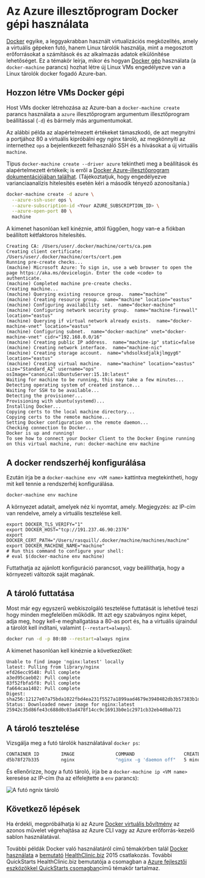 <properties
    pageTitle="Hozzon létre Docker hosts Docker gépi az Azure-ban |} Microsoft Azure"
    description="Docker gépi docker hosts létrehozása az Azure használatát ismerteti."
    services="virtual-machines-linux"
    documentationCenter=""
    authors="squillace"
    manager="timlt"
    editor="tysonn"/>

<tags
    ms.service="virtual-machines-linux"
    ms.devlang="multiple"
    ms.topic="article"
    ms.tgt_pltfrm="vm-linux"
    ms.workload="infrastructure-services"
    ms.date="07/22/2016"
    ms.author="rasquill"/>

# <a name="use-docker-machine-with-the-azure-driver"></a>Az Azure illesztőprogram Docker gépi használata

[Docker](https://www.docker.com/) egyike, a leggyakrabban használt virtualizációs megközelítés, amely a virtuális gépeken futó, hanem Linux tárolók használja, mint a megosztott erőforrásokat a számítások és az alkalmazás adatok elkülönítése lehetőséget. Ez a témakör leírja, mikor és hogyan [Docker gép](https://docs.docker.com/machine/) használata (a `docker-machine` parancs) hozhat létre új Linux VMs engedélyezve van a Linux tárolók docker fogadó Azure-ban.


## <a name="create-vms-with-docker-machine"></a>Hozzon létre VMs Docker gépi

Host VMs docker létrehozása az Azure-ban a `docker-machine create` parancs használata a `azure` illesztőprogram argumentum illesztőprogram beállítással (`-d`) és bármely más argumentumokat. 

Az alábbi példa az alapértelmezett értékeket támaszkodó, de azt megnyitni a portjához 80 a virtuális kipróbálni egy nginx tároló, az megkönnyíti az internethez `ops` a bejelentkezett felhasználó SSH és a hívásokat a új virtuális `machine`. 

Típus `docker-machine create --driver azure` tekintheti meg a beállítások és alapértelmezett értékeik; is erről a [Docker Azure-illesztőprogram dokumentációjában találhat](https://docs.docker.com/machine/drivers/azure/). (Tájékoztatjuk, hogy engedélyezve varianciaanalízis hitelesítés esetén kéri a második tényező azonosítania.)

```bash
docker-machine create -d azure \
  --azure-ssh-user ops \
  --azure-subscription-id <Your AZURE_SUBSCRIPTION_ID> \
  --azure-open-port 80 \
  machine
```

A kimenet hasonlóan kell kinéznie, attól függően, hogy van-e a fiókban beállított kétfaktoros hitelesítés.

```
Creating CA: /Users/user/.docker/machine/certs/ca.pem
Creating client certificate: /Users/user/.docker/machine/certs/cert.pem
Running pre-create checks...
(machine) Microsoft Azure: To sign in, use a web browser to open the page https://aka.ms/devicelogin. Enter the code <code> to authenticate.
(machine) Completed machine pre-create checks.
Creating machine...
(machine) Querying existing resource group.  name="machine"
(machine) Creating resource group.  name="machine" location="eastus"
(machine) Configuring availability set.  name="docker-machine"
(machine) Configuring network security group.  name="machine-firewall" location="eastus"
(machine) Querying if virtual network already exists.  name="docker-machine-vnet" location="eastus"
(machine) Configuring subnet.  name="docker-machine" vnet="docker-machine-vnet" cidr="192.168.0.0/16"
(machine) Creating public IP address.  name="machine-ip" static=false
(machine) Creating network interface.  name="machine-nic"
(machine) Creating storage account.  name="vhdsolksdjalkjlmgyg6" location="eastus"
(machine) Creating virtual machine.  name="machine" location="eastus" size="Standard_A2" username="ops" osImage="canonical:UbuntuServer:15.10:latest"
Waiting for machine to be running, this may take a few minutes...
Detecting operating system of created instance...
Waiting for SSH to be available...
Detecting the provisioner...
Provisioning with ubuntu(systemd)...
Installing Docker...
Copying certs to the local machine directory...
Copying certs to the remote machine...
Setting Docker configuration on the remote daemon...
Checking connection to Docker...
Docker is up and running!
To see how to connect your Docker Client to the Docker Engine running on this virtual machine, run: docker-machine env machine
```

## <a name="configure-your-docker-shell"></a>A docker rendszerhéj konfigurálása

Ezután írja be a `docker-machine env <VM name>` kattintva megtekintheti, hogy mit kell tennie a rendszerhéj konfigurálása. 

```bash
docker-machine env machine
```

A környezet adatait, amelyek néz ki nyomtat, amely. Megjegyzés: az IP-cím van rendelve, amely a virtuális tesztelése kell.

```
export DOCKER_TLS_VERIFY="1"
export DOCKER_HOST="tcp://191.237.46.90:2376"
export DOCKER_CERT_PATH="/Users/rasquill/.docker/machine/machines/machine"
export DOCKER_MACHINE_NAME="machine"
# Run this command to configure your shell:
# eval $(docker-machine env machine)
```

Futtathatja az ajánlott konfiguráció parancsot, vagy beállíthatja, hogy a környezeti változók saját magának. 

## <a name="run-a-container"></a>A tároló futtatása

Most már egy egyszerű webkiszolgáló tesztelése futtatását is lehetővé teszi hogy minden megfelelően működik. Itt azt egy szabványos nginx képet, adja meg, hogy kell-e meghallgatása a 80-as port és, ha a virtuális újraindul a tárolót kell indítani, valamint (`--restart=always`). 

```bash
docker run -d -p 80:80 --restart=always nginx
```

A kimenet hasonlóan kell kinéznie a következőket:

```
Unable to find image 'nginx:latest' locally
latest: Pulling from library/nginx
efd26ecc9548: Pull complete
a3ed95caeb02: Pull complete
83f52fbfa5f8: Pull complete
fa664caa1402: Pull complete
Digest: sha256:12127e07a75bda1022fbd4ea231f5527a1899aad4679e3940482db3b57383b1d
Status: Downloaded newer image for nginx:latest
25942c35d86fe43c688d0c03ad478f14cc9c16913b0e1c2971cb32eb4d0ab721
```

## <a name="test-the-container"></a>A tároló tesztelése

Vizsgálja meg a futó tárolók használatával `docker ps`:

```bash
CONTAINER ID        IMAGE               COMMAND                  CREATED             STATUS              PORTS                         NAMES
d5b78f27b335        nginx               "nginx -g 'daemon off"   5 minutes ago       Up 5 minutes        0.0.0.0:80->80/tcp, 443/tcp   goofy_mahavira
```

És ellenőrizze, hogy a futó tároló, írja be a `docker-machine ip <VM name>` keresése az IP-cím (ha az elfelejtette a `env` parancs):

![A futó ngnix tároló](./media/virtual-machines-linux-docker-machine/nginxsuccess.png)

## <a name="next-steps"></a>Következő lépések

Ha érdekli, megpróbálhatja ki az Azure [Docker virtuális bővítmény](virtual-machines-linux-dockerextension.md) az azonos művelet végrehajtása az Azure CLI vagy az Azure erőforrás-kezelő sablon használatával. 

További példák Docker való használatáról című témakörben talál [Docker használata](https://github.com/Microsoft/HealthClinic.biz/wiki/Working-with-Docker) a [bemutató](https://blogs.msdn.microsoft.com/visualstudio/2015/12/08/connectdemos-2015-healthclinic-biz/) [HealthClinic.biz](https://github.com/Microsoft/HealthClinic.biz) 2015 csatlakozás. További QuickStarts HealthClinic.biz bemutatója a csomagban a [Azure fejlesztői eszközökkel QuickStarts csomagban](https://github.com/Microsoft/HealthClinic.biz/wiki/Azure-Developer-Tools-Quickstarts)című témakör tartalmaz.

